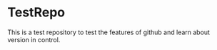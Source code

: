 # TestRepo
This is a test repository to test the features of github and learn about version in control.
